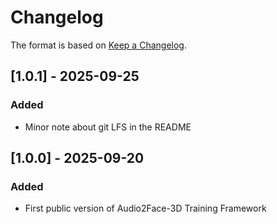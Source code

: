 # Changelog

The format is based on [Keep a Changelog](https://keepachangelog.com/en/1.0.0/).

## [1.0.1] - 2025-09-25
### Added
- Minor note about git LFS in the README

## [1.0.0] - 2025-09-20
### Added
- First public version of Audio2Face-3D Training Framework
